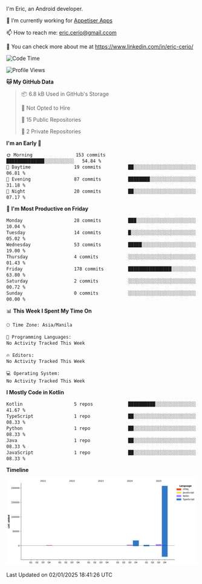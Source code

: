 
I'm Eric, an Android developer.

🔭 I’m currently working for [Appetiser Apps](http://appetiser.com.au)

📫 How to reach me: eric.cerio@gmail.ccom

👀 You can check more about me at https://www.linkedin.com/in/eric-cerio/

<!--START_SECTION:waka-->
![Code Time](http://img.shields.io/badge/Code%20Time-697%20hrs%2012%20mins-blue)

![Profile Views](http://img.shields.io/badge/Profile%20Views-0-blue)

**🐱 My GitHub Data** 

> 📦 6.8 kB Used in GitHub's Storage 
 > 
> 🚫 Not Opted to Hire
 > 
> 📜 15 Public Repositories 
 > 
> 🔑 2 Private Repositories 
 > 
**I'm an Early 🐤** 

```text
🌞 Morning                153 commits         ██████████████░░░░░░░░░░░   54.84 % 
🌆 Daytime                19 commits          ██░░░░░░░░░░░░░░░░░░░░░░░   06.81 % 
🌃 Evening                87 commits          ████████░░░░░░░░░░░░░░░░░   31.18 % 
🌙 Night                  20 commits          ██░░░░░░░░░░░░░░░░░░░░░░░   07.17 % 
```
📅 **I'm Most Productive on Friday** 

```text
Monday                   28 commits          ███░░░░░░░░░░░░░░░░░░░░░░   10.04 % 
Tuesday                  14 commits          █░░░░░░░░░░░░░░░░░░░░░░░░   05.02 % 
Wednesday                53 commits          █████░░░░░░░░░░░░░░░░░░░░   19.00 % 
Thursday                 4 commits           ░░░░░░░░░░░░░░░░░░░░░░░░░   01.43 % 
Friday                   178 commits         ████████████████░░░░░░░░░   63.80 % 
Saturday                 2 commits           ░░░░░░░░░░░░░░░░░░░░░░░░░   00.72 % 
Sunday                   0 commits           ░░░░░░░░░░░░░░░░░░░░░░░░░   00.00 % 
```


📊 **This Week I Spent My Time On** 

```text
🕑︎ Time Zone: Asia/Manila

💬 Programming Languages: 
No Activity Tracked This Week

🔥 Editors: 
No Activity Tracked This Week

💻 Operating System: 
No Activity Tracked This Week
```

**I Mostly Code in Kotlin** 

```text
Kotlin                   5 repos             ██████████░░░░░░░░░░░░░░░   41.67 % 
TypeScript               1 repo              ██░░░░░░░░░░░░░░░░░░░░░░░   08.33 % 
Python                   1 repo              ██░░░░░░░░░░░░░░░░░░░░░░░   08.33 % 
Java                     1 repo              ██░░░░░░░░░░░░░░░░░░░░░░░   08.33 % 
JavaScript               1 repo              ██░░░░░░░░░░░░░░░░░░░░░░░   08.33 % 
```



**Timeline**

![Lines of Code chart](https://raw.githubusercontent.com/eric-cerio/eric-cerio/main/assets/bar_graph.png)


 Last Updated on 02/01/2025 18:41:26 UTC
<!--END_SECTION:waka-->

